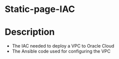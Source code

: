 # Static-page-IAC


# Description
- The IAC needed to deploy a VPC to Oracle Cloud
- The Ansible code used for configuring the VPC